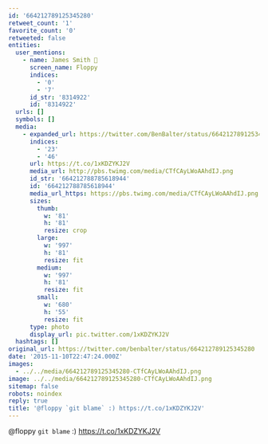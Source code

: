 ```yaml
---
id: '664212789125345280'
retweet_count: '1'
favorite_count: '0'
retweeted: false
entities:
  user_mentions:
    - name: James Smith 💾
      screen_name: Floppy
      indices:
        - '0'
        - '7'
      id_str: '8314922'
      id: '8314922'
  urls: []
  symbols: []
  media:
    - expanded_url: https://twitter.com/BenBalter/status/664212789125345280/photo/1
      indices:
        - '23'
        - '46'
      url: https://t.co/1xKDZYKJ2V
      media_url: http://pbs.twimg.com/media/CTfCAyLWoAAhdIJ.png
      id_str: '664212788785618944'
      id: '664212788785618944'
      media_url_https: https://pbs.twimg.com/media/CTfCAyLWoAAhdIJ.png
      sizes:
        thumb:
          w: '81'
          h: '81'
          resize: crop
        large:
          w: '997'
          h: '81'
          resize: fit
        medium:
          w: '997'
          h: '81'
          resize: fit
        small:
          w: '680'
          h: '55'
          resize: fit
      type: photo
      display_url: pic.twitter.com/1xKDZYKJ2V
  hashtags: []
original_url: https://twitter.com/benbalter/status/664212789125345280
date: '2015-11-10T22:47:24.000Z'
images:
  - ../../media/664212789125345280-CTfCAyLWoAAhdIJ.png
image: ../../media/664212789125345280-CTfCAyLWoAAhdIJ.png
sitemap: false
robots: noindex
reply: true
title: '@floppy `git blame` :) https://t.co/1xKDZYKJ2V'
---
```


@floppy `git blame` :) https://t.co/1xKDZYKJ2V